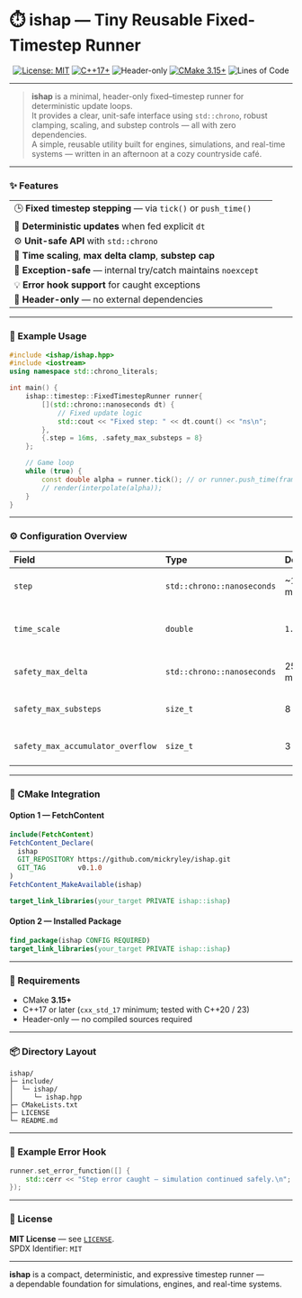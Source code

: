 # ⏱️ ishap — Tiny Reusable Fixed-Timestep Runner

<p align="center">
  <a href="LICENSE"><img alt="License: MIT" src="https://img.shields.io/badge/License-MIT-blue.svg"></a>
  <a href="https://en.cppreference.com/w/cpp/compiler_support"><img alt="C++17+" src="https://img.shields.io/badge/C%2B%2B-17%2B-orange.svg"></a>
  <img alt="Header-only" src="https://img.shields.io/badge/Header--only-yes-success.svg">
  <a href="https://cmake.org"><img alt="CMake 3.15+" src="https://img.shields.io/badge/CMake-3.15%2B-informational.svg"></a>
  <img alt="Lines of Code" src="https://img.shields.io/badge/LOC-%3C500-lightgrey.svg">
</p>

---

> **ishap** is a minimal, header-only fixed–timestep runner for deterministic update loops.  
> It provides a clear, unit-safe interface using `std::chrono`, robust clamping, scaling, and substep controls — all with zero dependencies.  
> A simple, reusable utility built for engines, simulations, and real-time systems — written in an afternoon at a cozy countryside café.

---

### ✨ Features

| | |
|:-|:-|
| 🕒 **Fixed timestep stepping** — via `tick()` or `push_time()` |
| 🎯 **Deterministic updates** when fed explicit `dt` |
| ⚙️ **Unit-safe API** with `std::chrono` |
| 🧩 **Time scaling**, **max delta clamp**, **substep cap** |
| 🚫 **Exception-safe** — internal try/catch maintains `noexcept` |
| 💡 **Error hook support** for caught exceptions |
| 🧱 **Header-only** — no external dependencies |

---

### 🧭 Example Usage

```cpp
#include <ishap/ishap.hpp>
#include <iostream>
using namespace std::chrono_literals;

int main() {
    ishap::timestep::FixedTimestepRunner runner{
        [](std::chrono::nanoseconds dt) {
            // Fixed update logic
            std::cout << "Fixed step: " << dt.count() << "ns\n";
        },
        {.step = 16ms, .safety_max_substeps = 8}
    };

    // Game loop
    while (true) {
        const double alpha = runner.tick(); // or runner.push_time(frame_dt)
        // render(interpolate(alpha));
    }
}
```

---

### ⚙️ Configuration Overview

| Field | Type | Default | Description |
|:--|:--|:--|:--|
| `step` | `std::chrono::nanoseconds` | ~16.67 ms | Fixed update timestep |
| `time_scale` | `double` | `1.0` | Speed multiplier (`0.0` = paused) |
| `safety_max_delta` | `std::chrono::nanoseconds` | 250 ms | Clamp for large frame gaps |
| `safety_max_substeps` | `size_t` | 8 | Maximum fixed steps per tick |
| `safety_max_accumulator_overflow` | `size_t` | 3 | Accumulator clamp multiplier |

---

### 🧱 CMake Integration

#### Option 1 — FetchContent
```cmake
include(FetchContent)
FetchContent_Declare(
  ishap
  GIT_REPOSITORY https://github.com/mickryley/ishap.git
  GIT_TAG        v0.1.0
)
FetchContent_MakeAvailable(ishap)

target_link_libraries(your_target PRIVATE ishap::ishap)
```

#### Option 2 — Installed Package
```cmake
find_package(ishap CONFIG REQUIRED)
target_link_libraries(your_target PRIVATE ishap::ishap)
```

---

### 🧰 Requirements
- CMake **3.15+**
- C++17 or later (`cxx_std_17` minimum; tested with C++20 / 23)
- Header-only — no compiled sources required

---

### 📦 Directory Layout
```
ishap/
├─ include/
│  └─ ishap/
│     └─ ishap.hpp
├─ CMakeLists.txt
├─ LICENSE
└─ README.md
```

---

### 🧩 Example Error Hook
```cpp
runner.set_error_function([] {
    std::cerr << "Step error caught — simulation continued safely.\n";
});
```

---

### 🧾 License
**MIT License** — see [`LICENSE`](LICENSE).  
SPDX Identifier: `MIT`

---

**ishap** is a compact, deterministic, and expressive timestep runner —  
a dependable foundation for simulations, engines, and real-time systems.